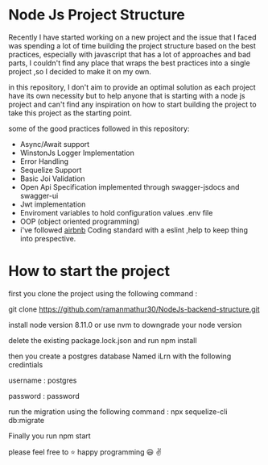  # Node Js Project Structure
 
 Recently I have started working on a new project and the issue that I faced was spending a lot of time building the project structure based on the best practices, especially with javascript that has a lot of approaches and bad parts, I couldn't find any place that wraps the best practices into a single project ,so I decided to make it on my own.
 
in this repository, I don't aim to provide an optimal solution as each project have its own necessity but to help anyone that is starting with a node js project and can't find any inspiration on how to start building the project to take this project as the starting point.
 
 some of the good practices followed in this repository:
 - Async/Await support 
 - WinstonJs Logger Implementation
 - Error Handling
 - Sequelize Support 
 - Basic Joi Validation
 - Open Api Specification implemented through swagger-jsdocs and swagger-ui
 - Jwt implementation 
 - Enviroment variables to hold configuration values .env file
 - OOP (object oriented programming)
 - i've followed [airbnb](https://github.com/airbnb/javascript) Coding standard with a eslint ,help to keep thing into prespective.
 
 # How to start the project 
 
 first you clone the project using the following command :
 
 git clone https://github.com/ramanmathur30/NodeJs-backend-structure.git
 
 install node version 8.11.0 or use nvm to downgrade your node version 
 
 delete the existing package.lock.json and run npm install 
 
 then you create a postgres database Named iLrn with the following credintials 
 
 username : postgres 
 
 password : password
 
 run the migration using the following command :
 npx sequelize-cli db:migrate
 
 Finally you run npm start 
 

please feel free to :star:  happy programming :smiley: :v: 
